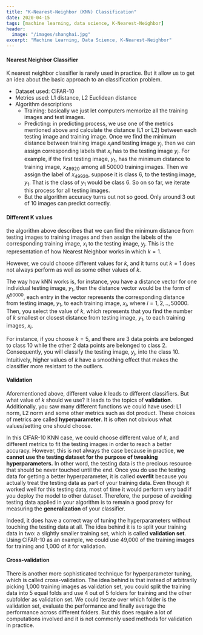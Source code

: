 ```yaml
---
title: "K-Nearest-Neighbor (KNN) Classification"
date: 2020-04-15
tags: [machine learning, data science, K-Nearest-Neighbor]
header:
  image: "/images/shanghai.jpg"
excerpt: "Machine Learning, Data Science, K-Nearest-Neighbor"
---
```


#### Nearest Neighbor Classifier

K nearest neighbor classifier is rarely used in practice. But it allow us to get an idea about the basic approach to an classification problem.

- Dataset used: CIFAR-10
- Metrics used: L1 distance, L2 Euclidean distance
- Algorithm descriptions
  - Training: basically we just let computers memorize all the training images and test images.
  - Predicting: in predicting process, we use one of the metrics mentioned above and calculate the distance (L1 or L2) between each testing image and training image. Once we find the minimum distance between training image $x_i$and testing image $y_j$, then we can assign corresponding labels that $x_i$ has to the testing image $y_i$. For example, if the first testing image, $y_1$, has the minimum distance to training image, $x_{49920}$ among all 50000 training images. Then we assign the label of $x_{49920}$, suppose it is class 6, to the testing image, $y_1$. That is the class of $y_1$ would be class 6. So on so far, we iterate this process for all testing images.
  - But the algorithm accuracy turns out not so good. Only around 3 out of 10 images can predict correctly.



#### Different K values

the algorithm above describes that we can find the minimum distance from testing images to training images and then assign the labels of the corresponding training image, $x_i$ to the testing image, $y_j$. This is the representation of how Nearest Neighbor works in which $k=1$.

However, we could choose different values for $k$, and it turns out $k=1$ does not always perform as well as some other values of $k$.

The way how kNN works is, for instance, you have a distance vector for one individual testing image, $y_1$, then the distance vector would be the form of $R^{50000}$, each entry in the vector represents the corresponding distance from testing image, $y_1$, to each training image, $x_i$, where $i=1,2,..,50000$. Then, you select the value of $k$, which represents that you find the number of $k$ smallest or closest distance from testing image, $y_1$, to each training images, $x_i$.

For instance, if you choose $k=5$, and there are 3 data points are belonged to class 10 while the other 2 data points are belonged to class 2. Consequently, you will classify the testing image, $y_j$, into the class 10.  Intuitively, higher values of $k$ have a smoothing effect that makes the classifier more resistant to the outliers.



#### Validation

Aforementioned above, different value $k$ leads to different classifiers. But what value of $k$ should we use? It leads to the topics of **validation**. Additionally, you saw many different functions we could have used: L1 norm, L2 norm and some other metrics such as dot product. These choices of metrics are called **hyperparameter**. It is often not obvious what values/setting one should choose.

In this CIFAR-10 KNN case, we could choose different value of $k$, and different metrics to fit the testing images in order to reach a better accuracy. However, this is not always the case because in practice, **we cannot use the testing dataset for the purpose of tweaking hyperparameters.** In other word, the testing data is the precious resource that should be never touched until the end. Once you do use the testing data for getting a better hyperparameter, it is called **overfit** because you actually treat the testing data as part of your training data. Even though it worked well for this testing data, most of time it would perform very bad if you deploy the model to other dataset. Therefore, the purpose of avoiding testing data applied in your algorithm is to remain a good proxy for measuring the **generalization** of your classifier.

Indeed, it does have a correct way of tuning the hyperparameters without touching the testing data at all. The idea behind it is to split your training data in two: a slightly smaller training set, which is called **validation set**. Using CIFAR-10 as an example, we could use 49,000 of the training images for training and 1,000 of it for validation.



#### Cross-validation

There is another more sophisticated technique for hyperparameter tuning, which is called cross-validation. The idea behind is that instead of arbitrarily picking 1,000 training images as validation set, you could split the training data into 5 equal folds and use 4 out of 5 folders for training and the other subfolder as validation set. We could iterate over which folder is the validation set, evaluate the performance and finally average the performance across different folders. But this does require a lot of computations involved and it is not commonly used methods for validation in practice.
